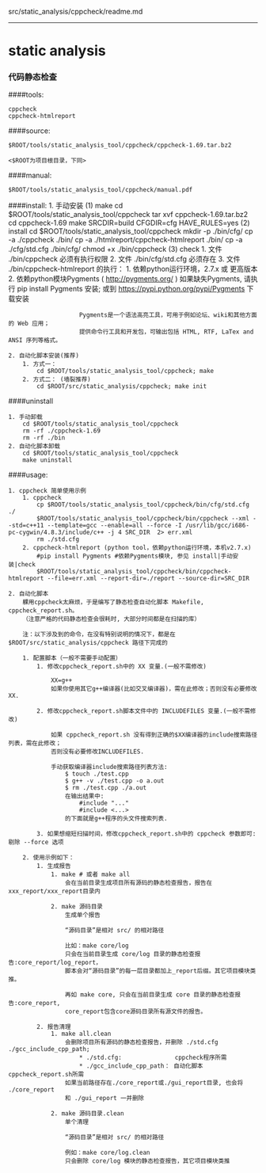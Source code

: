 src/static_analysis/cppcheck/readme.md

----------------------------------

static analysis
===============
### 代码静态检查



####tools:

	cppcheck
	cppcheck-htmlreport

####source:

	$ROOT/tools/static_analysis_tool/cppcheck/cppcheck-1.69.tar.bz2
	
	<$ROOT为项目根目录，下同>
####manual:

	$ROOT/tools/static_analysis_tool/cppcheck/manual.pdf
	
####install:
	1. 手动安装
		(1) make
			cd $ROOT/tools/static_analysis_tool/cppcheck
			tar xvf cppcheck-1.69.tar.bz2
			cd cppcheck-1.69
			make SRCDIR=build CFGDIR=cfg HAVE_RULES=yes
		(2) install
			cd $ROOT/tools/static_analysis_tool/cppcheck
			mkdir -p ./bin/cfg/
			cp -a ./cppcheck ./bin/
			cp -a ./htmlreport/cppcheck-htmlreport ./bin/
			cp -a ./cfg/std.cfg ./bin/cfg/
			chmod +x ./bin/cppcheck
		(3) check
			1. 文件 ./bin/cppcheck 必须有执行权限
			2. 文件 ./bin/cfg/std.cfg 必须存在
			3. 文件 ./bin/cppcheck-htmlreport 的执行：
				1. 依赖python运行环境，2.7.x 或 更高版本
				2. 依赖python模块Pygments ( http://pygments.org/ )
						如果缺失Pygments, 请执行 pip install Pygments 安装;
						或到 https://pypi.python.org/pypi/Pygments 下载安装
					
						Pygments是一个语法高亮工具，可用于例如论坛、wiki和其他方面的 Web 应用；
						提供命令行工具和开发包，可输出包括 HTML, RTF, LaTex and ANSI 序列等格式。
	
	2. 自动化脚本安装(推荐)
		1. 方式一：
			cd $ROOT/tools/static_analysis_tool/cppcheck; make
		2. 方式二： (墙裂推荐)
			cd $ROOT/src/static_analysis/cppcheck; make init

####uninstall

	1. 手动卸载
		cd $ROOT/tools/static_analysis_tool/cppcheck
		rm -rf ./cppcheck-1.69
		rm -rf ./bin
	2. 自动化脚本卸载
		cd $ROOT/tools/static_analysis_tool/cppcheck
		make uninstall

####usage:

	1. cppcheck 简单使用示例
		1. cppcheck
			cp $ROOT/tools/static_analysis_tool/cppcheck/bin/cfg/std.cfg ./
			$ROOT/tools/static_analysis_tool/cppcheck/bin/cppcheck --xml --std=c++11 --template=gcc --enable=all --force -I /usr/lib/gcc/i686-pc-cygwin/4.8.3/include/c++ -j 4 SRC_DIR  2> err.xml 
			rm ./std.cfg
		2. cppcheck-htmlreport (python tool，依赖python运行环境，本机v2.7.x)
			#pip install Pygments #依赖Pygments模块, 参见 install|手动安装|check
			$ROOT/tools/static_analysis_tool/cppcheck/bin/cppcheck-htmlreport --file=err.xml --report-dir=./report --source-dir=SRC_DIR
	
	2. 自动化脚本 
		躶用cppcheck太麻烦，于是编写了静态检查自动化脚本 Makefile, cppcheck_report.sh。
		（注意严格的代码静态检查会很耗时, 大部分时间都是在扫描的库）
		
		注：以下涉及到的命令，在没有特别说明的情况下，都是在 $ROOT/src/static_analysis/cppcheck 路径下完成的

		1. 配置脚本（一般不需要手动配置）
			1. 修改cppcheck_report.sh中的 XX 变量.(一般不需修改)
			
				XX=g++
				如果你使用其它g++编译器(比如交叉编译器)，需在此修改；否则没有必要修改XX.

			2. 修改cppcheck_report.sh脚本文件中的 INCLUDEFILES 变量.(一般不需修改)
			
				如果 cppcheck_report.sh 没有得到正确的$XX编译器的include搜索路径列表，需在此修改；
				否则没有必要修改INCLUDEFILES.
				
				手动获取编译器include搜索路径列表方法:
					$ touch ./test.cpp
					$ g++ -v ./test.cpp -o a.out
					$ rm ./test.cpp ./a.out
					在输出结果中:
						#include "..."
						#include <...>
					的下面就是g++程序的头文件搜索列表.

			3. 如果想缩短扫描时间，修改cppcheck_report.sh中的 cppcheck 参数即可: 剔除 --force 选项

		2. 使用示例如下：
			1. 生成报告
				1. make # 或者 make all 
					会在当前目录生成项目所有源码的静态检查报告，报告在xxx_report/xxx_report目录内
				
				2. make 源码目录
					生成单个报告				
	
					“源码目录”是相对 src/ 的相对路径
	
					比如：make core/log
					只会在当前目录生成 core/log 目录的静态检查报告:core_report/log_report，
					脚本会对“源码目录”的每一层目录都加上_report后缀。其它项目模块类推。

					再如 make core, 只会在当前目录生成 core 目录的静态检查报告:core_report, 
					core_report包含core源码目录所有源文件的报告。

			2. 报告清理
				1. make all.clean
					会删除项目所有源码的静态检查报告，并删除 ./std.cfg ./gcc_include_cpp_path;
						* ./std.cfg:               cppcheck程序所需
						* ./gcc_include_cpp_path： 自动化脚本cppcheck_report.sh所需
					如果当前路径存在./core_report或./gui_report目录, 也会将 ./core_report
					和 ./gui_report 一并删除
				
				2. make 源码目录.clean
					单个清理
					
					“源码目录”是相对 src/ 的相对路径			
	
					例如：make core/log.clean
					只会删除 core/log 模块的静态检查报告，其它项目模块类推
